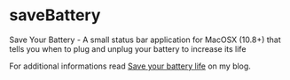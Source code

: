 saveBattery
===========

Save Your Battery - A small status bar application for MacOSX (10.8+) that tells you when to plug and unplug your battery to increase its life

For additional informations read [Save your battery life](http://www.mseri.me/save-your-battery-life/) on my blog.
